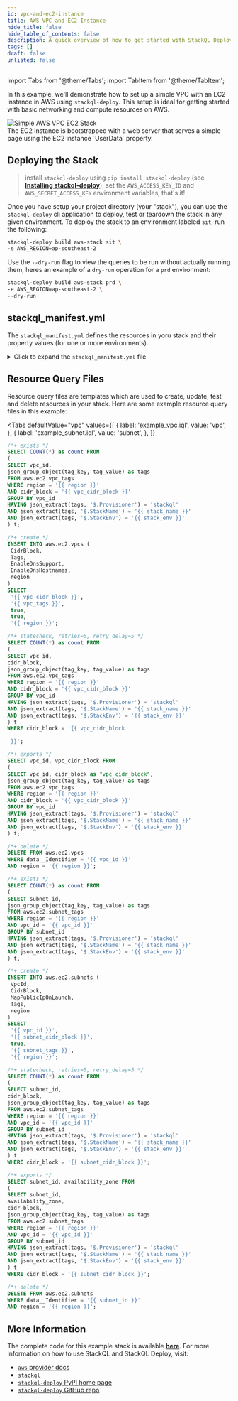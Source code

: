 ```yaml
---
id: vpc-and-ec2-instance
title: AWS VPC and EC2 Instance
hide_title: false
hide_table_of_contents: false
description: A quick overview of how to get started with StackQL Deploy, including basic concepts and the essential components of a deployment.
tags: []
draft: false
unlisted: false
---
```


import Tabs from '@theme/Tabs';
import TabItem from '@theme/TabItem';

In this example, we'll demonstrate how to set up a simple VPC with an EC2 instance in AWS using `stackql-deploy`. This setup is ideal for getting started with basic networking and compute resources on AWS.

<div style={{ display: 'flex', justifyContent: 'center' }}>
  <img src="/img/library/aws/simple-aws-vpc-ec2-stack.png" alt="Simple AWS VPC EC2 Stack" style={{ width: '60%', height: 'auto' }} />
</div>
The EC2 instance is bootstrapped with a web server that serves a simple page using the EC2 instance `UserData` property.

## Deploying the Stack

> install `stackql-deploy` using `pip install stackql-deploy` (see [__Installing stackql-deploy__](/docs/getting-started#installing-stackql-deploy)), set the `AWS_ACCESS_KEY_ID` and `AWS_SECRET_ACCESS_KEY` environment variables, that's it!

Once you have setup your project directory (your "stack"), you can use the `stackql-deploy` cli application to deploy, test or teardown the stack in any given environment.  To deploy the stack to an environment labeled `sit`, run the following:

```bash
stackql-deploy build aws-stack sit \
-e AWS_REGION=ap-southeast-2
```
Use the `--dry-run` flag to view the queries to be run without actually running them, heres an example of a `dry-run` operation for a `prd` environment:

```bash
stackql-deploy build aws-stack prd \
-e AWS_REGION=ap-southeast-2 \
--dry-run
```

## stackql_manifest.yml

The `stackql_manifest.yml` defines the resources in yoru stack and their property values (for one or more environments).

<details>
  <summary>Click to expand the <code>stackql_manifest.yml</code> file</summary>

```yaml
version: 1
name: "aws-stack"
description: description for "aws-stack"
providers:
  - aws
globals:
  - name: region
    description: aws region
    value: "{{ AWS_REGION }}"
  - name: global_tags
    value:
      - Key: Provisioner
        Value: stackql
      - Key: StackName
        Value: "{{ stack_name }}"
      - Key: StackEnv
        Value: "{{ stack_env }}"
resources:
  - name: example_vpc
    props:
      - name: vpc_cidr_block
        values:
          prd:
            value: "10.0.0.0/16"
          sit:
            value: "10.1.0.0/16"
          dev:
            value: "10.2.0.0/16"
      - name: vpc_tags
        value:
          - Key: Name
            Value: "{{ stack_name }}-{{ stack_env }}-vpc"
        merge: 
          - global_tags
    exports:
      - vpc_id
      - vpc_cidr_block
  - name: example_subnet
    props:
      - name: subnet_cidr_block
        values:
          prd:
            value: "10.0.1.0/24"
          sit:
            value: "10.1.1.0/24"
          dev:
            value: "10.2.1.0/24"
      - name: subnet_tags
        value:
          - Key: Name
            Value: "{{ stack_name }}-{{ stack_env }}-subnet"
        merge: ['global_tags']      
    exports:
      - subnet_id
      - availability_zone
  - name: example_inet_gateway
    props:
      - name: inet_gateway_tags
        value:
          - Key: Name
            Value: "{{ stack_name }}-{{ stack_env }}-inet-gateway"
        merge: ['global_tags']
    exports:
      - internet_gateway_id
  - name: example_inet_gw_attachment
    props: []
  - name: example_route_table
    props:
      - name: route_table_tags
        value:
          - Key: Name
            Value: "{{ stack_name }}-{{ stack_env }}-route-table"
        merge: ['global_tags']
    exports:
      - route_table_id
  - name: example_subnet_rt_assn
    props: []
    exports:
      - route_table_assn_id
  - name: example_inet_route
    props: []
    exports:
      - inet_route_indentifer
  - name: example_security_group
    props:
      - name: group_description
        value: "web security group for {{ stack_name }} ({{ stack_env }} environment)"
      - name: group_name
        value: "{{ stack_name }}-{{ stack_env }}-web-sg"
      - name: sg_tags
        value:
          - Key: Name
            Value: "{{ stack_name }}-{{ stack_env }}-web-sg"
        merge: ['global_tags']
      - name: security_group_ingress
        value:
          - CidrIp: "0.0.0.0/0"
            Description: Allow HTTP traffic
            FromPort: 80
            ToPort: 80
            IpProtocol: "tcp"
          - CidrIp: "{{ vpc_cidr_block }}"
            Description: Allow SSH traffic from the internal network
            FromPort: 22
            ToPort: 22
            IpProtocol: "tcp"
      - name: security_group_egress
        value:
          - CidrIp: "0.0.0.0/0"
            Description: Allow all outbound traffic
            FromPort: 0
            ToPort: 0
            IpProtocol: "-1"
    exports:
      - security_group_id            
  - name: example_web_server
    props:
      - name: instance_name
        value: "{{ stack_name }}-{{ stack_env }}-instance"
      - name: ami_id
        value: ami-030a5acd7c996ef60
      - name: instance_type
        value: t2.micro
      - name: instance_subnet_id
        value: "{{ subnet_id }}"
      - name: sg_ids
        value:
          - "{{ security_group_id }}"
      - name: user_data
        value: |
          #!/bin/bash
          yum update -y
          yum install -y httpd
          systemctl start httpd
          systemctl enable httpd
          echo '<!DOCTYPE html><html lang="en"><head><meta charset="UTF-8"><meta name="viewport" content="width=device-width, initial-scale=1.0"><title>StackQL on AWS</title><style>body {font-family: Tahoma, sans-serif; display: flex; justify-content: center; align-items: center; height: 100vh; margin: 0; background-color: #f0f0f0; text-align: center;} img {height: auto;} code {background-color: #e8e8e8; padding: 2px 6px; border-radius: 3px; font-weight: bold;} p {font-size: 1.5em; font-weight: bold;}</style></head>' > /var/www/html/index.html
          echo '<body><div><a href="https://github.com/stackql/stackql"><img src="https://stackql.io/img/stackql-logo-bold.png" alt="StackQL Logo"></a><p>Hello, <a href="https://pypi.org/project/stackql-deploy/"><code>stackql-deploy</code></a> on AWS!</p></div></body></html>' >> /var/www/html/index.html
      - name: instance_tags
        value:
          - Key: Name
            Value: "{{ stack_name }}-{{ stack_env }}-instance"
        merge: ['global_tags']
    exports:
      - instance_id
      - public_dns_name
```

</details>

## Resource Query Files

Resource query files are templates which are used to create, update, test and delete resources in your stack.  Here are some example resource query files in this example:

<Tabs
  defaultValue="vpc"
  values={[
    { label: 'example_vpc.iql', value: 'vpc', },
    { label: 'example_subnet.iql', value: 'subnet', },
  ]}
>
<TabItem value="vpc">

```sql
/*+ exists */
SELECT COUNT(*) as count FROM
(
SELECT vpc_id,
json_group_object(tag_key, tag_value) as tags
FROM aws.ec2.vpc_tags
WHERE region = '{{ region }}'
AND cidr_block = '{{ vpc_cidr_block }}'
GROUP BY vpc_id
HAVING json_extract(tags, '$.Provisioner') = 'stackql'
AND json_extract(tags, '$.StackName') = '{{ stack_name }}'
AND json_extract(tags, '$.StackEnv') = '{{ stack_env }}'
) t; 

/*+ create */
INSERT INTO aws.ec2.vpcs (
 CidrBlock,
 Tags,
 EnableDnsSupport,
 EnableDnsHostnames, 
 region
)
SELECT 
 '{{ vpc_cidr_block }}',
 '{{ vpc_tags }}',
 true,
 true,
 '{{ region }}';

/*+ statecheck, retries=5, retry_delay=5 */
SELECT COUNT(*) as count FROM
(
SELECT vpc_id,
cidr_block,
json_group_object(tag_key, tag_value) as tags
FROM aws.ec2.vpc_tags
WHERE region = '{{ region }}'
AND cidr_block = '{{ vpc_cidr_block }}'
GROUP BY vpc_id
HAVING json_extract(tags, '$.Provisioner') = 'stackql'
AND json_extract(tags, '$.StackName') = '{{ stack_name }}'
AND json_extract(tags, '$.StackEnv') = '{{ stack_env }}'
) t
WHERE cidr_block = '{{ vpc_cidr_block

 }}'; 

/*+ exports */
SELECT vpc_id, vpc_cidr_block FROM
(
SELECT vpc_id, cidr_block as "vpc_cidr_block",
json_group_object(tag_key, tag_value) as tags
FROM aws.ec2.vpc_tags
WHERE region = '{{ region }}'
AND cidr_block = '{{ vpc_cidr_block }}'
GROUP BY vpc_id
HAVING json_extract(tags, '$.Provisioner') = 'stackql'
AND json_extract(tags, '$.StackName') = '{{ stack_name }}'
AND json_extract(tags, '$.StackEnv') = '{{ stack_env }}'
) t;

/*+ delete */
DELETE FROM aws.ec2.vpcs
WHERE data__Identifier = '{{ vpc_id }}'
AND region = '{{ region }}';
```

</TabItem>
<TabItem value="subnet">

```sql
/*+ exists */
SELECT COUNT(*) as count FROM
(
SELECT subnet_id,
json_group_object(tag_key, tag_value) as tags
FROM aws.ec2.subnet_tags
WHERE region = '{{ region }}'
AND vpc_id = '{{ vpc_id }}'
GROUP BY subnet_id
HAVING json_extract(tags, '$.Provisioner') = 'stackql'
AND json_extract(tags, '$.StackName') = '{{ stack_name }}'
AND json_extract(tags, '$.StackEnv') = '{{ stack_env }}'
) t; 

/*+ create */
INSERT INTO aws.ec2.subnets (
 VpcId,
 CidrBlock,
 MapPublicIpOnLaunch,
 Tags,
 region
)
SELECT 
 '{{ vpc_id }}',
 '{{ subnet_cidr_block }}',
 true,
 '{{ subnet_tags }}',
 '{{ region }}';

/*+ statecheck, retries=5, retry_delay=5 */
SELECT COUNT(*) as count FROM
(
SELECT subnet_id,
cidr_block,
json_group_object(tag_key, tag_value) as tags
FROM aws.ec2.subnet_tags
WHERE region = '{{ region }}'
AND vpc_id = '{{ vpc_id }}'
GROUP BY subnet_id
HAVING json_extract(tags, '$.Provisioner') = 'stackql'
AND json_extract(tags, '$.StackName') = '{{ stack_name }}'
AND json_extract(tags, '$.StackEnv') = '{{ stack_env }}'
) t
WHERE cidr_block = '{{ subnet_cidr_block }}'; 

/*+ exports */
SELECT subnet_id, availability_zone FROM
(
SELECT subnet_id, 
availability_zone,
cidr_block,
json_group_object(tag_key, tag_value) as tags
FROM aws.ec2.subnet_tags
WHERE region = '{{ region }}'
AND vpc_id = '{{ vpc_id }}'
GROUP BY subnet_id
HAVING json_extract(tags, '$.Provisioner') = 'stackql'
AND json_extract(tags, '$.StackName') = '{{ stack_name }}'
AND json_extract(tags, '$.StackEnv') = '{{ stack_env }}'
) t
WHERE cidr_block = '{{ subnet_cidr_block }}'; 

/*+ delete */
DELETE FROM aws.ec2.subnets
WHERE data__Identifier = '{{ subnet_id }}'
AND region = '{{ region }}';
```

</TabItem>
</Tabs>

## More Information

The complete code for this example stack is available [__here__](https://github.com/stackql/stackql-deploy/tree/main/examples/aws/aws-stack). For more information on how to use StackQL and StackQL Deploy, visit:

- [`aws` provider docs](https://stackql.io/registry/aws)
- [`stackql`](https://github.com/stackql)
- [`stackql-deploy` PyPI home page](https://pypi.org/project/stackql-deploy/)
- [`stackql-deploy` GitHub repo](https://github.com/stackql/stackql-deploy)
